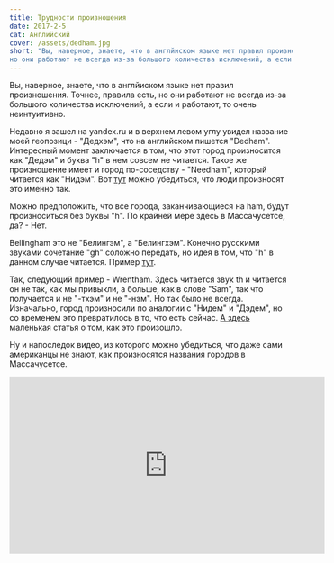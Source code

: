 ```yaml
---
title: Трудности произношения
date: 2017-2-5
cat: Английский
cover: /assets/dedham.jpg
short: "Вы, наверное, знаете, что в англйиском языке нет правил произношения. Точнее, правила есть,
но они работают не всегда из-за большого количества исключений, а если и работают, то очень неинтуитивно."
---
```

Вы, наверное, знаете, что в англйиском языке нет правил произношения. Точнее, правила есть,
но они работают не всегда из-за большого количества исключений, а если и работают, то очень неинтуитивно.

Недавно я зашел на yandex.ru и в верхнем левом углу увидел название моей геопозици - "Дедхэм", что на английском пишется "Dedham". Интересный момент заключается в том, что этот город произносится как "Дедэм" и буква "h" в нем совсем не читается. Такое же произношение имеет и город по-соседству - "Needham", который читается как "Нидэм". Вот [тут](http://youglish.com/search/Dedham/us) можно убедиться, что люди произносят это именно так.

Можно предположить, что все города, заканчивающиеся на ham, будут произноситься без буквы "h". По крайней мере здесь в Массачусетсе, да? - Нет.

Bellingham это не "Белингэм", а "Белингхэм". Конечно русскими звуками сочетание "gh" соложно передать, но идея в том, что "h" в данном случае читается. Пример [тут](http://youglish.com/search/Bellingham/us).

Так, следующий пример - Wrentham. Здесь читается звук th и читается он не так, как мы привыкли, а больше, как в слове "Sam", так что получается и не "-тхэм" и не "-нэм". Но так было не всегда. Изначально, город произносили по аналогии с "Нидем" и "Дэдем", но со временем это превратилось в то, что есть сейчас. [А здесь](http://www.wrenthamtimes.com/wrentham/2013/10/wrentum-or-wrentham.html) маленькая статья о том, как это произошло.

Ну и напоследок видео, из которого можно убедиться, что даже сами американцы не знают, как произносятся названия городов в Массачусетсе.

<p class="youtube">
<iframe width="560" height="315" src="https://www.youtube.com/embed/AckzNzbF5E4" frameborder="0" allowfullscreen></iframe>
</p>
